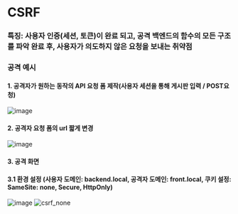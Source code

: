 # CSRF
### 특징: 사용자 인증(세션, 토큰)이 완료 되고, 공격 백엔드의 함수의 모든 구조를 파악 완료 후, 사용자가 의도하지 않은 요청을 보내는 취약점  
### 공격 예시  
#### 1. 공격자가 원하는 동작의 API 요청 폼 제작(사용자 세션을 통해 게시판 입력 / POST요청)  
![image](https://github.com/user-attachments/assets/7be0885d-0e55-4594-9197-b8c01cf25017)
#### 2. 공격자 요청 폼의 url 짧게 변경  
![image](https://github.com/user-attachments/assets/a28ae90a-183b-4eaa-8cbb-5dbf23e8b824)
#### 3. 공격 화면  
#### 3.1 환경 설정 (사용자 도메인: backend.local, 공격자 도메인: front.local, 쿠키 설정: SameSite: none, Secure, HttpOnly)  
![image](https://github.com/user-attachments/assets/50c1c817-6756-4e7c-80ac-c72e7998de0f)
![csrf_none](https://github.com/user-attachments/assets/3e3f04a4-a339-4422-a174-d0bcf9073f1c)


 

